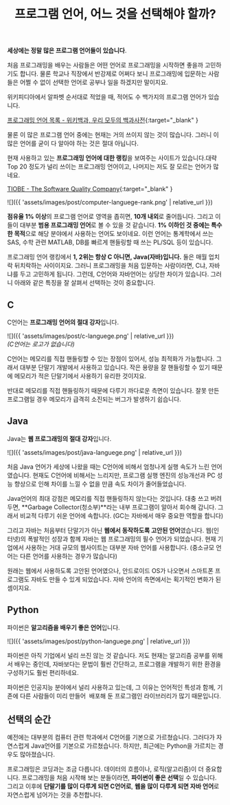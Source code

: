 ﻿---
title: 프로그램 언어, 어느 것을 선택해야 할까?
categories:
- Journal
tags:
- computer lanaguage
- journal
toc: true
toc_sticky: true
---

**세상에는 정말 많은 프로그램 언어들이 있습니다**.   

처음 프로그래밍을 배우는 사람들은 어떤 언어로 프로그래밍을 시작하면 좋을까 고민하기도 합니다. 물론 학교나 직장에서 반강제로 어쩌다 보니 프로그래밍에 입문하는 사람들은 어쩔 수 없이 선택한 언어로 공부나 일을 하겠지만 말이지요.

위키피디아에서 알파벳 순서대로 적었을 때, 적어도 수 백가지의 프로그램 언어가 있습니다.

[프로그래밍 언어 목록 - 위키백과, 우리 모두의 백과사전](https://ko.wikipedia.org/wiki/%ED%94%84%EB%A1%9C%EA%B7%B8%EB%9E%98%EB%B0%8D_%EC%96%B8%EC%96%B4_%EB%AA%A9%EB%A1%9D){:target="_blank" }

물론 이 많은 프로그램 언어 중에는 현재는 거의 쓰이지 않는 것이 많습니다. 그러니 이 많은 언어를 굳이 다 알아야 하는 것은 절대 아닙니다.

현재 사용하고 있는 **프로그래밍 언어에 대한 랭킹**을 보여주는 사이트가 있습니다.대략 Top 20 정도가 널리 쓰이는 프로그래밍 언어이고, 나머지는 저도 잘 모르는 언어가 많네요.

[TIOBE - The Software Quality Company](https://www.tiobe.com/tiobe-index/){:target="_blank" }

![]({{ 'assets/images/post/computer-languege-rank.png' | relative_url }})

**점유율 1% 이상**의 프로그램 언어로 영역을 좁히면, **10개 내외**로 줄어듭니다. 그리고 이들이 대부분 **범용 프로그래밍 언어**로 볼 수 있을 것 같습니다. **1% 이하인 것 중에는 특수한 목적**으로 해당 분야에서 사용하는 언어도 보이네요. 이런 언어는 통계학에서 쓰는 SAS, 수학 관련 MATLAB, DB를 빠르게 핸들링할 때 쓰는 PL/SQL 등이 있습니다.

프로그래밍 언어 랭킹에서 **1, 2위는 항상 C 아니면, Java(자바)입니다.** 둘은 매월 업치락 뒤치락하는 사이이지요. 그러니 프로그래밍을 처음 입문하는 사람이라면, C냐, 자바냐를 두고 고민하게 됩니다. 그런데, C언어와 자바언어는 상당한 차이가 있습니다. 그러니 아래와 같은 특징을 잘 살펴서 선택하는 것이 중요합니다.

## C

C언어는 **프로그래밍 언어의 절대 강자**입니다.

![]({{ 'assets/images/post/c-languege.png' | relative_url }})   
_(C언어는 로고가 없습니다)_

C언어는 메모리를 직접 핸들링할 수 있는 장점이 있어서, 성능 최적화가 가능합니다. 그래서 대부분 단말기 개발에서 사용하고 있습니다. 작은 용량을 잘 핸들링할 수 있기 때문에 메모리가 적은 단말기에서 사용하기 유리한 것이지요.


반대로 메모리를 직접 핸들링하기 때문에 다루기 까다로운 측면이 있습니다. 잘못 만든 프로그램일 경우 메모리가 급격히 소진되는 버그가 발생하기 쉽습니다.

## Java

Java는 **웹 프로그래밍의 절대 강자**입니다.

![]({{ 'assets/images/post/java-languege.png' | relative_url }})

처음 Java 언어가 세상에 나왔을 때는 C언어에 비해서 엄청나게 실행 속도가 느린 언어였습니다. 현재도 C언어에 비해서는 느리지만, 프로그램 실행 엔진의 성능개선과 PC 성능 향상으로 인해 차이를 느낄 수 없을 만큼 속도 차이가 줄어들었습니다.

Java언어의 최대 강점은 메모리를 직접 핸들링하지 않는다는 것입니다. 대충 쓰고 버려두면, **Garbage Collector(청소부)**라는 내부 프로그램이 알아서 회수해 갑니다. 그래서 비교적 다루기 쉬운 언어에 속합니다. (GC는 자바에서 매우 중요한 역할을 합니다)

그리고 자바는 처음부터 단말기가 아닌 **웹에서 동작하도록 고안된 언어**였습니다. 웹(인터넷)의 폭발적인 성장과 함께 자바는 웹 프로그래밍의 필수 언어가 되었습니다. 현재 기업에서 사용하는 거대 규모의 웹사이트는 대부분 자바 언어를 사용합니다. (중소규모 언어는 다른 언어를 사용하는 경우가 많습니다)

원래는 웹에서 사용하도록 고안된 언어였으나, 안드로이드 OS가 나오면서 스마트폰 프로그램도 자바도 만들 수 있게 되었습니다. 자바 언어의 측면에서는 획기적인 변화가 된 셈이지요.

## Python

파이썬은 **알고리즘을 배우기 좋은 언어**입니다.

![]({{ 'assets/images/post/python-languege.png' | relative_url }})

파이썬은 아직 기업에서 널리 쓰진 않는 것 같습니다. 저도 현재는 알고리즘 공부를 위해서 배우는 중인데, 자바보다는 문법이 훨씬 간단하고, 프로그램을 개발하기 위한 환경을 구성하기도 훨씬 편리하네요.

파이썬은 인공지능 분야에서 널리 사용하고 있는데, 그 이유는 언어적인 특성과 함께, 기존에 다른 사람들이 미리 만들어  배포해 둔 프로그램인 라이브러리가 많기 때문입니다.

## 선택의 순간

예전에는 대부분의 컴퓨터 관련 학과에서 C언어를 기본으로 가르쳤습니다. 그러다가 자연스럽게 Java언어를 기본으로 가르쳤습니다. 하지만, 최근에는 Python을 가르치는 경우도 많아졌습니다.

프로그래밍은 코딩과는 조금 다릅니다. 데이터의 흐름이나, 로직(알고리즘)이 더 중요합니다. 프로그래밍을 처음 시작해 보는 분들이라면, **파이썬이 좋은 선택**일 수 있습니다. 그리고 이후에 **단말기를 많이 다루게 되면 C언어로**, **웹을 많이 다루게 되면 자바 언어**로 자연스럽게 넘어가는 것을 추천합니다.
